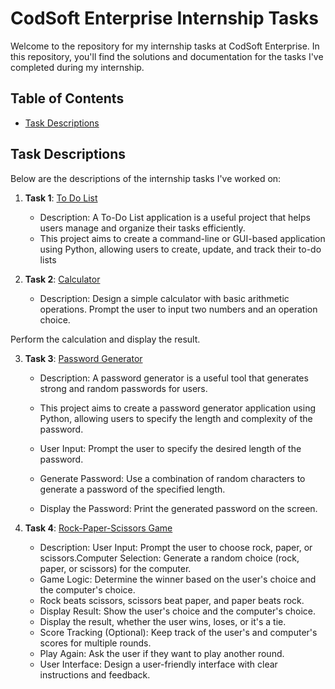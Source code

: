 # CodSoft Enterprise Internship Tasks

Welcome to the repository for my internship tasks at CodSoft Enterprise. In this repository, you'll find the solutions and documentation for the tasks I've completed during my internship.

## Table of Contents

- [Task Descriptions](#task-descriptions)

## Task Descriptions

Below are the descriptions of the internship tasks I've worked on:

1. **Task 1**: [To Do List](https://github.com/ShieldedDev/CodSoft/blob/main/To_do_list.py)
   - Description: A To-Do List application is a useful project that helps users manage and organize their tasks efficiently.
   - This project aims to create a command-line or GUI-based application using Python, allowing users to create, update, and track their to-do lists

2. **Task 2**: [Calculator](https://github.com/ShieldedDev/CodSoft/blob/main/Calculator.py)
   - Description: Design a simple calculator with basic arithmetic operations.
Prompt the user to input two numbers and an operation choice.

Perform the calculation and display the result.

3. **Task 3**: [Password Generator](https://github.com/ShieldedDev/CodSoft/blob/main/SecurePassGen.py)
   - Description: A password generator is a useful tool that generates strong and random passwords for users.

   - This project aims to create a password generator application using Python, allowing users to specify the length and complexity of the password.
   - User Input: Prompt the user to specify the desired length of the password.
   - Generate Password: Use a combination of random characters to generate a password of the specified length.
   - Display the Password: Print the generated password on the screen.

4. **Task 4**: [Rock-Paper-Scissors Game](https://github.com/ShieldedDev/CodSoft/blob/main/Rock_Paper_Scissors.py)
   - Description: User Input: Prompt the user to choose rock, paper, or scissors.Computer Selection: Generate a random choice (rock, paper, or scissors) for the computer.
   - Game Logic: Determine the winner based on the user's choice and the computer's choice.
   - Rock beats scissors, scissors beat paper, and paper beats rock.
   - Display Result: Show the user's choice and the computer's choice.
   - Display the result, whether the user wins, loses, or it's a tie.
   - Score Tracking (Optional): Keep track of the user's and computer's scores for multiple rounds.
   - Play Again: Ask the user if they want to play another round.
   - User Interface: Design a user-friendly interface with clear instructions and feedback.
